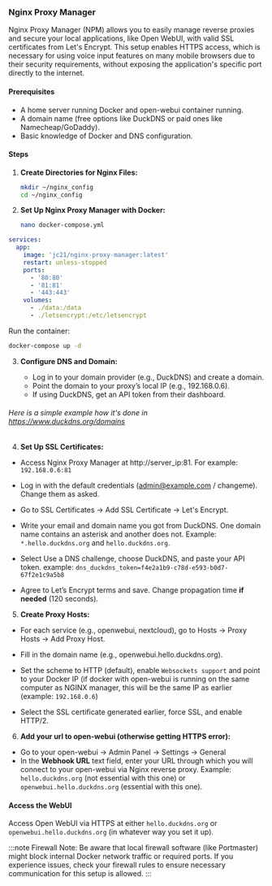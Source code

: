 ### Nginx Proxy Manager

Nginx Proxy Manager (NPM) allows you to easily manage reverse proxies and secure your local applications, like Open WebUI, with valid SSL certificates from Let's Encrypt.
This setup enables HTTPS access, which is necessary for using voice input features on many mobile browsers due to their security requirements, without exposing the application's specific port directly to the internet.

#### Prerequisites

- A home server running Docker and open-webui container running.
- A domain name (free options like DuckDNS or paid ones like Namecheap/GoDaddy).
- Basic knowledge of Docker and DNS configuration.

#### Steps

1. **Create Directories for Nginx Files:**

    ```bash
    mkdir ~/nginx_config
    cd ~/nginx_config
    ```

2. **Set Up Nginx Proxy Manager with Docker:**

    ```bash
    nano docker-compose.yml
    ```

```yaml
services:
  app:
    image: 'jc21/nginx-proxy-manager:latest'
    restart: unless-stopped
    ports:
      - '80:80'
      - '81:81'
      - '443:443'
    volumes:
      - ./data:/data
      - ./letsencrypt:/etc/letsencrypt
```

Run the container:

```bash
docker-compose up -d
```

3. **Configure DNS and Domain:**

    - Log in to your domain provider (e.g., DuckDNS) and create a domain.
    - Point the domain to your proxy’s local IP (e.g., 192.168.0.6).
    - If using DuckDNS, get an API token from their dashboard.

###### Here is a simple example how it's done in https://www.duckdns.org/domains

4. **Set Up SSL Certificates:**

- Access Nginx Proxy Manager at http://server_ip:81. For example: ``192.168.0.6:81``

- Log in with the default credentials (admin@example.com / changeme). Change them as asked.
- Go to SSL Certificates → Add SSL Certificate → Let's Encrypt.
- Write your email and domain name you got from DuckDNS. One domain name contains an asterisk and another does not. Example: ``*.hello.duckdns.org`` and ``hello.duckdns.org``.
- Select Use a DNS challenge, choose DuckDNS, and paste your API token. example:
```dns_duckdns_token=f4e2a1b9-c78d-e593-b0d7-67f2e1c9a5b8```
- Agree to Let’s Encrypt terms and save. Change propagation time **if needed** (120 seconds).

5. **Create Proxy Hosts:**

- For each service (e.g., openwebui, nextcloud), go to Hosts → Proxy Hosts → Add Proxy Host.

- Fill in the domain name (e.g., openwebui.hello.duckdns.org).
- Set the scheme to HTTP (default), enable ``Websockets support`` and point to your Docker IP (if docker with open-webui is running on the same computer as NGINX manager, this will be the same IP as earlier (example: ``192.168.0.6``)
- Select the SSL certificate generated earlier, force SSL, and enable HTTP/2.

6. **Add your url to open-webui (otherwise getting HTTPS error):**

- Go to your open-webui → Admin Panel → Settings → General
- In the **Webhook URL** text field, enter your URL through which you will connect to your open-webui via Nginx reverse proxy. Example: ``hello.duckdns.org`` (not essential with this one) or ``openwebui.hello.duckdns.org`` (essential with this one).

#### Access the WebUI

Access Open WebUI via HTTPS at either ``hello.duckdns.org`` or ``openwebui.hello.duckdns.org`` (in whatever way you set it up).

:::note
Firewall Note: Be aware that local firewall software (like Portmaster) might block internal Docker network traffic or required ports. If you experience issues, check your firewall rules to ensure necessary communication for this setup is allowed.
:::
